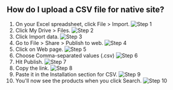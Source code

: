 ## How do I upload a CSV file for native site?

1. On your Excel spreadsheet, click File > Import. ![Step 1](https://downloads.intercomcdn.com/i/o/799530467/0b596bc4253146efd5d5173f/image.png)
2. Click My Drive > Files. ![Step 2](https://downloads.intercomcdn.com/i/o/799530611/c4ce98733a9d15e3fc69e7e2/image.png)
3. Click Import data. ![Step 3](https://downloads.intercomcdn.com/i/o/799530800/19cefb2af3f09dbb11f66cd0/image.png)
4. Go to File > Share > Publish to web. ![Step 4](https://downloads.intercomcdn.com/i/o/799530995/74e9321411999c647fa3ca55/image.png)
5. Click on Web page. ![Step 5](https://downloads.intercomcdn.com/i/o/799531174/ffca4349ce75c6dc41f9a3b5/image.png)
6. Choose Comma-separated values (.csv) ![Step 6](https://downloads.intercomcdn.com/i/o/799531297/b2d979182c3aaa4d3d029be7/image.png)
7. Hit Publish. ![Step 7](https://downloads.intercomcdn.com/i/o/799531420/71cc45b3b4e769a7856707a6/image.png)
8. Copy the link. ![Step 8](https://downloads.intercomcdn.com/i/o/799531539/6df8085038811c81415c037e/image.png)
9. Paste it in the Installation section for CSV. ![Step 9](https://downloads.intercomcdn.com/i/o/799533104/b1f13dd346983c3d178b7733/image.png)
10. You'll now see the products when you click Search. ![Step 10](https://downloads.intercomcdn.com/i/o/799533707/0b40358074aed32a50bd2bba/image.png)

